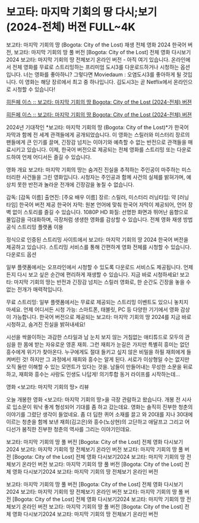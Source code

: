# 보고타: 마지막 기회의 땅 다시;보기 (2024-전체) 버젼 FULL~4K
보고타: 마지막 기회의 땅 (Bogota: City of the Lost) 재생 전체 영화 2024 한국어 버전, 보고타: 마지막 기회의 땅 풀 버전 [Bogota: City of the Lost] 전체 영화 다시보기2024 보고타: 마지막 기회의 땅 전체보기 온라인 버전 - 아직 여기 있습니다. 온라인에서 전체 영화를 무료로 스트리밍하는 프리미엄 도시3를 다운로드하거나 시청하는 옵션입니다. 너는 영화를 좋아하니? 그렇다면 Moviedaum : 오염도시3를 좋아하게 될 것입니다. 이 영화는 해당 장르에서 최고 중 하나입니다. 김도시3는 곧 Netflix에서 온라인으로 시청할 수 있습니다!

[히든페 이스 :: 보고타: 마지막 기회의 땅 Bogota: City of the Lost (2024-전체) 버젼](https://yesmov.fun/ko/movie/636279/bogota-city-gitt)

[히든페 이스 :: 보고타: 마지막 기회의 땅 Bogota: City of the Lost (2024-전체) 버젼](https://yesmov.fun/ko/movie/636279/bogota-city-gitt)

2024년 기대작인 *보고타: 마지막 기회의 땅 (Bogota: City of the Lost)*가 한국어 자막과 함께 전 세계 관객들에게 공개되었습니다. 이 영화는 스릴러와 미스터리 장르의 팬들에게 큰 인기를 끌며, 긴장감 넘치는 이야기와 예측할 수 없는 반전으로 관객들을 매료시키고 있습니다. 이제, 한국어 버전으로 제공되는 전체 영화를 스트리밍 또는 다운로드하여 언제 어디서든 즐길 수 있습니다.

영화 개요
보고타: 마지막 기회의 땅는 숨겨진 진실을 추적하는 주인공이 마주하는 미스터리한 사건들을 그린 영화입니다. 시청자는 주인공과 함께 사건의 실체를 밝혀가며, 예상치 못한 반전과 놀라운 전개에 긴장감을 놓칠 수 없습니다.

감독: [감독 이름]
출연진: [주요 배우 이름]
장르: 스릴러, 미스터리
러닝타임: 약 [러닝타임]
한국어 버전 제공
한국어 자막: 원본 언어에 맞춰 한국어 자막이 제공되어, 언어 장벽 없이 스토리를 즐길 수 있습니다.
1080P HD 화질: 선명한 화면과 뛰어난 음향으로 몰입감을 극대화하며, 극장처럼 생생한 영화를 감상할 수 있습니다.
전체 영화 재생 방법
공식 스트리밍 플랫폼 이용

정식으로 인증된 스트리밍 사이트에서 보고타: 마지막 기회의 땅 2024 한국어 버전을 제공하고 있습니다.
스트리밍 서비스를 통해 간편하게 영화 전체를 시청할 수 있습니다.
다운로드 옵션

일부 플랫폼에서는 오프라인에서 시청할 수 있도록 다운로드 서비스도 제공됩니다.
언제든지 다시 보고 싶은 순간에 편리하게 재생할 수 있습니다.
지금 바로 시청하세요!
보고타: 마지막 기회의 땅는 반전과 긴장감 넘치는 스릴러 영화로, 한 순간도 긴장을 놓을 수 없는 전개가 매력적입니다.

무료 스트리밍: 일부 플랫폼에서는 무료로 제공되는 스트리밍 이벤트도 있으니 놓치지 마세요.
언제 어디서든 시청 가능: 스마트폰, 태블릿, PC 등 다양한 기기에서 영화 감상이 가능합니다.
한국어 버전으로 제공되는 보고타: 마지막 기회의 땅 2024를 지금 바로 시청하고, 숨겨진 진실을 밝혀내세요!

시선을 싹쓸이하는 과감한 스타일과 남 눈치 보지 않는 거침없는 애티튜드로 모두의 관심을 한 몸에 받는 자유로운 영혼 재희. 그런 재희가 눈길은 가지만 특별히 흥미는 없던 흥수에게 위기가 찾아온다. 누구에게도 절대 들키고 싶지 않은 비밀을 하필 재희에게 들켜버린 것! 하지만 그 과정에서 재희와 흥수는 알게 된다. 서로가 이상형일 수는 없지만 오직 둘만 이해할 수 있는 모먼트가 있다는 것을. 남들이 만들어내는 무성한 소문을 뒤로 하고, 재희와 흥수는 사랑도 인생도 나답게! 의기투합 동거 라이프를 시작하는데...

영화 <보고타: 마지막 기회의 땅> 리뷰

오늘 개봉한 영화 <보고타: 마지막 기회의 땅>을 극장 관람하고 왔습니다. 개봉 전 시사로 입소문이 워낙 좋게 형성되어 기대를 좀 하고 갔는데요. 영화는 솔직히 진부한 청춘의 이야기를 그렸단 생각이 들었네요. 좀 더 딥한 퀴어 소재를 끌고 와 20대를 지나 30대에 이르는 청춘을 함께 보낸 재희(김고은)와 흥수(노상현)의 고단하고 애달프고 그리고 어디선가 봄직한 진부한 청춘의 역사를 그리는 이야기인데요.

보고타: 마지막 기회의 땅 풀 버전 [Bogota: City of the Lost] 전체 영화 다시보기2024 보고타: 마지막 기회의 땅 전체보기 온라인 버전 보고타: 마지막 기회의 땅 풀 버전 [Bogota: City of the Lost] 전체 영화 다시보기2024 보고타: 마지막 기회의 땅 전체보기 온라인 버전 보고타: 마지막 기회의 땅 풀 버전 [Bogota: City of the Lost] 전체 영화 다시보기2024 보고타: 마지막 기회의 땅 전체보기 온라인 버전

보고타: 마지막 기회의 땅 풀 버전 [Bogota: City of the Lost] 전체 영화 다시보기2024 보고타: 마지막 기회의 땅 전체보기 온라인 버전 보고타: 마지막 기회의 땅 풀 버전 [Bogota: City of the Lost] 전체 영화 다시보기2024 보고타: 마지막 기회의 땅 전체보기 온라인 버전 보고타: 마지막 기회의 땅 풀 버전 [Bogota: City of the Lost] 전체 영화 다시보기2024 보고타: 마지막 기회의 땅 전체보기 온라인 버전
